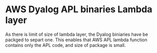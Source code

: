 # AWS Dyalog APL binaries Lambda layer 
As there is limit of size of lambda layer, the Dyalog biniaries have be packged to separt one.
This enables that AWS APL lambda function contains only the APL code, and size of package is small.
